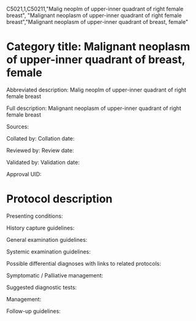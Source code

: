 C5021,1,C50211,"Malig neoplm of upper-inner quadrant of right female breast", "Malignant neoplasm of upper-inner quadrant of right female breast","Malignant neoplasm of upper-inner quadrant of breast, female"
# Category title: Malignant neoplasm of upper-inner quadrant of breast, female

Abbreviated description: Malig neoplm of upper-inner quadrant of right female breast

Full description: Malignant neoplasm of upper-inner quadrant of right female breast

Sources:

Collated by:
Collation date:

Reviewed by:
Review date:

Validated by:
Validation date:

Approval UID:

# Protocol description

Presenting conditions:

History capture guidelines:

General examination guidelines:

Systemic examination guidelines:

Possible differential diagnoses with links to related protocols:

Symptomatic / Palliative management:

Suggested diagnostic tests:

Management:

Follow-up guidelines:
